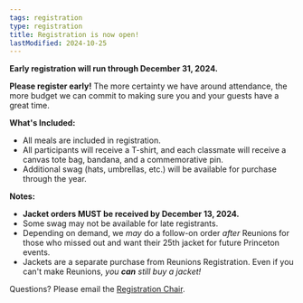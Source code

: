 ```yaml
---
tags: registration
type: registration
title: Registration is now open!
lastModified: 2024-10-25
---
```


**Early registration will run through December 31, 2024.**

**Please register early!** The more certainty we have around attendance, the more budget we can commit to making sure you and your guests have a great time.

**What's Included:**
- All meals are included in registration.
- All participants will receive a T-shirt, and each classmate will receive a canvas tote bag, bandana, and a commemorative pin.
- Additional swag (hats, umbrellas, etc.) will be available for purchase through the year.

**Notes:**
- **Jacket orders MUST be received by December 13, 2024.**
- Some swag may not be available for late registrants. 
- Depending on demand, we *may* do a follow-on order *after* Reunions for those who missed out and want their 25th jacket for future Princeton events.
- Jackets are a separate purchase from Reunions Registration. Even if you can't make Reunions, *you **can** still buy a jacket!*

<!--*Check-in hours are at our 25th Reunion HQ in the Whitman College upper courtyard.*-->
<!---->
<!--**Hours**-->
<!--* **Thursday:** Noon – 11:00 pm-->
<!--* **Friday:** 9:00 am – Midnight-->
<!--* **Saturday:** 9:00 am – Midnight-->

Questions? Please email the [Registration Chair](mailto:gia.fruscione@gmail.com).
